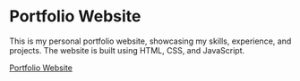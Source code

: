 # Portfolio Website

This is my personal portfolio website, showcasing my skills, experience, and projects. The website is built using HTML, CSS, and JavaScript.

[Portfolio Website](<[URL](https://rajpranav.vercel.app/)>)

<!-- , and is hosted on GitHub Pages.

Table of Contents
Features
Installation
Usage
Technologies Used
Contributing
License
Features
Clean, modern design that is responsive and works on desktop and mobile devices
Home page with a brief introduction and links to my social media profiles
About page with my professional background, skills, and interests
Projects page with a list of my projects, including descriptions, screenshots, and links to the source code and live demos
Contact page with a form to send me a message
Installation
To run this website locally, you need to have a web browser installed on your computer. Then, follow these steps:

Clone this repository by running the following command in your terminal or command prompt: git clone https://github.com/your-username/your-portfolio.git.
Navigate to the project directory by running the command: cd your-portfolio.
Open the index.html file in your web browser.
Usage
Feel free to use this website as a template for your own portfolio. You can customize the content, styles, and functionality to suit your needs. If you make any improvements or bug fixes, please submit a pull request.

Technologies Used
This website is built using the following technologies:

HTML
CSS
JavaScript
Contributing
Contributions are welcome! If you find a bug or want to suggest a new feature, please open an issue or submit a pull request.

License
This project is licensed under the MIT License. You are free to use, copy, modify, merge, publish, distribute, sublicense, and/or sell copies of the software, subject to the conditions of the license.h
This is my personal portfolio website, showcasing my skills, experience, and projects. The website is built using HTML, CSS, and JavaScript, and is hosted on GitHub Pages.

Table of Contents
Features
Installation
Usage
Technologies Used
Contributing
License
Features
Clean, modern design that is responsive and works on desktop and mobile devices
Home page with a brief introduction and links to my social media profiles
About page with my professional background, skills, and interests
Projects page with a list of my projects, including descriptions, screenshots, and links to the source code and live demos
Contact page with a form to send me a message
Installation
To run this website locally, you need to have a web browser installed on your computer. Then, follow these steps:

Clone this repository by running the following command in your terminal or command prompt: git clone https://github.com/your-username/your-portfolio.git.
Navigate to the project directory by running the command: cd your-portfolio.
Open the index.html file in your web browser.
Usage
Feel free to use this website as a template for your own portfolio. You can customize the content, styles, and functionality to suit your needs. If you make any improvements or bug fixes, please submit a pull request.

Technologies Used
This website is built using the following technologies:

HTML
CSS
JavaScript
Contributing
Contributions are welcome! If you find a bug or want to suggest a new feature, please open an issue or submit a pull request.

License
This project is licensed under the MIT License. You are free to use, copy, modify, merge, publish, distribute, sublicense, and/or sell copies of the software, subject to the conditions of the license. -->
